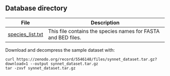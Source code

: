 ## Database directory

| File | Description |
| ---- | ----------- |
| [species_list.txt](./species_list.txt) | This file contains the species names for FASTA and BED files. |


Download and decompress the sample dataset with:

```
curl https://zenodo.org/record/5546148/files/synnet_dataset.tar.gz?download=1 --output synnet_dataset.tar.gz
tar -zxvf synnet_dataset.tar.gz
```
